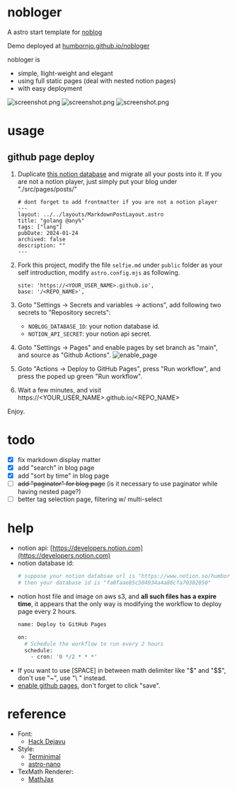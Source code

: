 # nobloger

A astro start template for [noblog](https://github.com/humbornjo/noblog) 

Demo deployed at [humbornjo.github.io/nobloger](https://humbornjo.github.io/nobloger) 

nobloger is 
* simple, llight-weight and elegant
* using full static pages (deal with nested notion pages)
* with easy deployment

![screenshot.png](./asset/preview_1.png)
![screenshot.png](./asset/preview_2.png)
![screenshot.png](./asset/preview_3.png)

# usage

## github page deploy
1. Duplicate [this notion database](https://www.notion.so/humbornjo/fa0faae85c504934a4a86cfa70302850?v=2abd1079ae134fbd8df2604765baa1df) and migrate all your posts into it. If you are not a notion player, just simply put your blog under "./src/pages/posts/"
    ```
    # dont forget to add frontmatter if you are not a notion player
    ---
    layout: ../../layouts/MarkdownPostLayout.astro
    title: "golang @any%"
    tags: ["lang"]
    pubDate: 2024-01-24
    archived: false
    description: ""
    ---
    ```

3. Fork this project, modify the file `selfie.md` under `public` folder as your self introduction, modify `astro.config.mjs` as following.
    ```
    site: 'https://<YOUR_USER_NAME>.github.io',
    base: '/<REPO_NAME>',
    ```

4. Goto "Settings -> Secrets and variables -> actions", add following two secrets to "Repository secrets":
    - `NOBLOG_DATABASE_ID`: your notion database id.
    - `NOTION_API_SECRET`: your notion api secret.

5. Goto "Settings -> Pages" and enable pages by set branch as "main", and source as "Github Actions".
  ![enable_page](./asset/enable_page.png)

6. Goto "Actions -> Deploy to GitHub Pages", press "Run workflow", and press the poped up green "Run workflow".

7. Wait a few minutes, and visit https://\<YOUR_USER_NAME\>.github.io/\<REPO_NAME\>

Enjoy.

# todo

- [x] fix markdown display matter
- [x] add "search" in blog page 
- [x] add "sort by time" in blog page
- [ ] ~~add "paginator" for blog page~~ (is it necessary to use paginator while having nested page?)
- [ ] better tag selection page, filtering w/ multi-select

# help

- notion api: [https://developers.notion.com](https://developers.notion.com) 
- notion database id: 
    ``` bash
    # suppose your notion databsae url is "https://www.notion.so/humbornjo/fa0faae85c504934a4a86cfa70302850?v=2abd1079ae134fbd8df2604765baa1df"
    # then your database id is "fa0faae85c504934a4a86cfa70302850"
    ```
- notion host file and image on aws s3, and **all such files has a expire time**, it appears that the only way is modifying the workflow to deploy page every 2 hours.
    ```bash
    name: Deploy to GitHub Pages

    on:
      # Schedule the workflow to run every 2 hours
      schedule:
        - cron: '0 */2 * * *'
    ```
- If you want to use \[SPACE\] in between math delimiter like "$" and "$$", don't use "~", use "\ " instead.
- [enable github pages](https://tomcam.github.io/least-github-pages/enable-github-pages.html), don't forget to click "save".

# reference

- Font:  
    * [Hack Dejavu](https://github.com/pawroman/zola-theme-terminimal/)
- Style: 
    * [Terminimal](https://github.com/pawroman/zola-theme-terminimal/)
    * [astro-nano](https://github.com/markhorn-dev/astro-nano)
- TexMath Renderer: 
    * [MathJax](https://docs.mathjax.org/en/latest/web/configuration.html)
